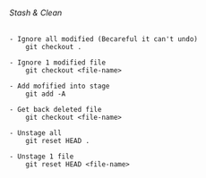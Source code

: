 ###### Stash & Clean
	- Ignore all modified (Becareful it can't undo)
		git checkout .

	- Ignore 1 modified file
		git checkout <file-name>

	- Add mofified into stage
		git add -A

	- Get back deleted file
		git checkout <file-name>

	- Unstage all
		git reset HEAD .

	- Unstage 1 file
		git reset HEAD <file-name>
